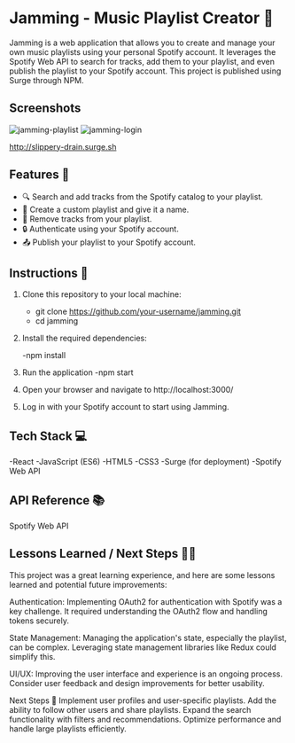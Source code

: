 # Jamming - Music Playlist Creator 🎵

Jamming is a web application that allows you to create and manage your own music playlists using your personal Spotify account. It leverages the Spotify Web API to search for tracks, add them to your playlist, and even publish the playlist to your Spotify account. This project is published using Surge through NPM.

## Screenshots
![jamming-playlist](https://github.com/ralphdaryn/jamming/assets/74474293/8f2c584f-437f-435d-8db5-0e44e82aba39)
![jamming-login](https://github.com/ralphdaryn/jamming/assets/74474293/4cb94975-c443-42fe-95cd-3f6ef6806941)

http://slippery-drain.surge.sh


## Features 🚀

- 🔍 Search and add tracks from the Spotify catalog to your playlist.
- 📁 Create a custom playlist and give it a name.
- 🚫 Remove tracks from your playlist.
- 🔒 Authenticate using your Spotify account.
- 📤 Publish your playlist to your Spotify account.

## Instructions 📝

1. Clone this repository to your local machine:

   - git clone https://github.com/your-username/jamming.git
   - cd jamming

2. Install the required dependencies:

   -npm install

3. Run the application
   -npm start
   
4. Open your browser and navigate to http://localhost:3000/

5. Log in with your Spotify account to start using Jamming.

## Tech Stack 💻
   -React
   -JavaScript (ES6)
   -HTML5
   -CSS3
   -Surge (for deployment)
   -Spotify Web API

   
## API Reference 📚
Spotify Web API 

## Lessons Learned / Next Steps 📝✨
This project was a great learning experience, and here are some lessons learned and potential future improvements:

Authentication: Implementing OAuth2 for authentication with Spotify was a key challenge. It required understanding the OAuth2 flow and handling tokens securely.

State Management: Managing the application's state, especially the playlist, can be complex. Leveraging state management libraries like Redux could simplify this.

UI/UX: Improving the user interface and experience is an ongoing process. Consider user feedback and design improvements for better usability.

Next Steps 🚀
Implement user profiles and user-specific playlists.
Add the ability to follow other users and share playlists.
Expand the search functionality with filters and recommendations.
Optimize performance and handle large playlists efficiently.
  
